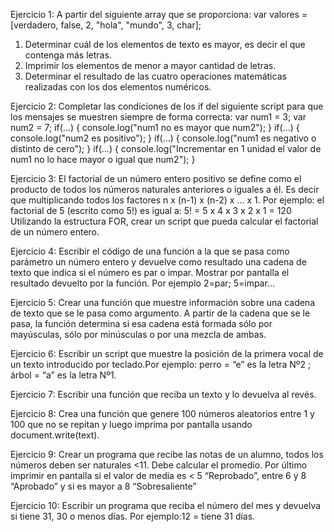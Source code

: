 Ejercicio 1:
A partir del siguiente array que se proporciona: var valores = [verdadero, false, 2, "hola",
"mundo", 3, char];
1. Determinar cuál de los elementos de texto es mayor, es decir el que contenga más
letras.
2. Imprimir los elementos de menor a mayor cantidad de letras.
3. Determinar el resultado de las cuatro operaciones matemáticas realizadas con los dos
elementos numéricos.

Ejercicio 2:
Completar las condiciones de los if del siguiente script para que los mensajes se muestren
siempre de forma correcta:
var num1 = 3;
var num2 = 7;
if(...) {
console.log("num1 no es mayor que num2");
}
if(...) {
console.log("num2 es positivo");
}
if(...) {
console.log("num1 es negativo o distinto de cero");
}
if(...) {
console.log("Incrementar en 1 unidad el valor de num1 no lo hace mayor o igual que
num2"); }

Ejercicio 3:
El factorial de un número entero positivo se define como el producto de todos los números
naturales anteriores o iguales a él. Es decir que multiplicando todos los factores n x (n-1) x (n-2)
x ... x 1. Por ejemplo: el factorial de 5 (escrito como 5!) es igual a: 5! = 5 x 4 x 3 x 2 x 1 = 120
Utilizando la estructura FOR, crear un script que pueda calcular el factorial de un número
entero.

Ejercicio 4:
Escribir el código de una función a la que se pasa como parámetro un número entero y
devuelve como resultado una cadena de texto que indica si el número es par o impar. Mostrar
por pantalla el resultado devuelto por la función.
Por ejemplo 2=par; 5=impar...

Ejercicio 5:
Crear una función que muestre información sobre una cadena de texto que se le pasa como
argumento. A partir de la cadena que se le pasa, la función determina si esa cadena está
formada sólo por mayúsculas, sólo por minúsculas o por una mezcla de ambas.

Ejercicio 6:
Escribir un script que muestre la posición de la primera vocal de un texto introducido por
teclado.Por ejemplo: perro = “e” es la letra Nº2 ; árbol = “a” es la letra Nº1.

Ejercicio 7:
Escribir una función que reciba un texto y lo devuelva al revés.

Ejercicio 8:
Crea una función que genere 100 números aleatorios entre 1 y 100 que no se repitan y luego
imprima por pantalla usando document.write(text).

Ejercicio 9:
Crear un programa que recibe las notas de un alumno, todos los números deben ser naturales
<11. Debe calcular el promedio. Por último imprimir en pantalla si el valor de media es < 5
“Reprobado”,  entre 6 y 8 “Aprobado” y si es mayor a 8 “Sobresaliente”

Ejercicio 10:
Escribir un programa que reciba el número del mes y devuelva si tiene 31, 30 o menos días.
Por ejemplo:12 = tiene 31 días.
